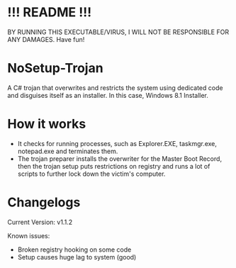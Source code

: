 # !!! README !!!
BY RUNNING THIS EXECUTABLE/VIRUS, I WILL NOT BE RESPONSIBLE FOR ANY DAMAGES.
Have fun!



# NoSetup-Trojan
A C# trojan that overwrites and restricts the system using dedicated code and disguises itself as an installer. In this case, Windows 8.1 Installer.

# How it works
- It checks for running processes, such as Explorer.EXE, taskmgr.exe, notepad.exe and terminates them.
- The trojan preparer installs the overwriter for the Master Boot Record, then the trojan setup puts restrictions on registry and runs a lot of scripts to further lock down the victim's computer.

# Changelogs
Current Version: v1.1.2

Known issues:
- Broken registry hooking on some code
- Setup causes huge lag to system (good)
